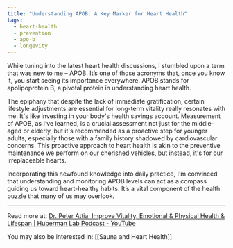 ```yaml
---
title: "Understanding APOB: A Key Marker for Heart Health"
tags:
  - heart-health
  - prevention
  - apo-b
  - longevity
---
```

While tuning into the latest heart health discussions, I stumbled upon a term that was new to me – APOB. It’s one of those acronyms that, once you know it, you start seeing its importance everywhere. APOB stands for apolipoprotein B, a pivotal protein in understanding heart health.

The epiphany that despite the lack of immediate gratification, certain lifestyle adjustments are essential for long-term vitality really resonates with me. It's like investing in your body's health savings account. Measurement of APOB, as I’ve learned, is a crucial assessment not just for the middle-aged or elderly, but it's recommended as a proactive step for younger adults, especially those with a family history shadowed by cardiovascular concerns. This proactive approach to heart health is akin to the preventive maintenance we perform on our cherished vehicles, but instead, it's for our irreplaceable hearts.

Incorporating this newfound knowledge into daily practice, I'm convinced that understanding and monitoring APOB levels can act as a compass guiding us toward heart-healthy habits. It’s a vital component of the health puzzle that many of us may overlook.

----

Read more at: [Dr. Peter Attia: Improve Vitality, Emotional & Physical Health & Lifespan | Huberman Lab Podcast - YouTube](https://youtu.be/ufsIA5NARIo?si=JjDHNtNvWXaCVS6N)

You may also be interested in: [[Sauna and Heart Health]]
